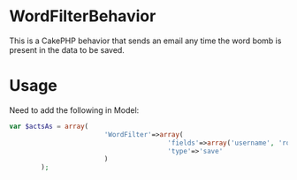 WordFilterBehavior
==================

This is a CakePHP behavior that sends an email any time the word bomb is present in the data to be saved.

Usage
==================

Need to add the following in Model:

```php
var $actsAs = array(
                        'WordFilter'=>array(
                                        'fields'=>array('username', 'role'),
                                        'type'=>'save'
                        )
        );
```
